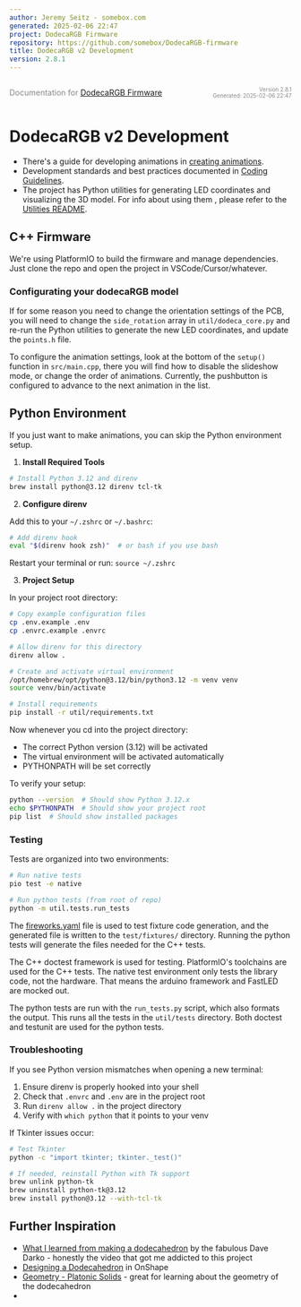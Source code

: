 ```yaml
---
author: Jeremy Seitz - somebox.com
generated: 2025-02-06 22:47
project: DodecaRGB Firmware
repository: https://github.com/somebox/DodecaRGB-firmware
title: DodecaRGB v2 Development
version: 2.8.1
---
```


<div style="display: flex; justify-content: space-between; align-items: center;">
            <div>
                <p style="font-size: 1.0em; color: #888;">Documentation for <a href="https://github.com/somebox/DodecaRGB-firmware">DodecaRGB Firmware</a></p>
            </div>
            <div style="text-align: right; font-size: 0.7em; color: #888;">
                <p>Version 2.8.1<br/>
                Generated: 2025-02-06 22:47</p>
            </div>
          </div>

# DodecaRGB v2 Development

- There's a guide for developing animations in [creating animations](creating_animations.md).
- Development standards and best practices documented in [Coding Guidelines](coding_guidelines.md).
- The project has Python utilities for generating LED coordinates and visualizing the 3D model. For info about using them , please refer to the [Utilities README](util/README.md).

## C++ Firmware

We're using PlatformIO to build the firmware and manage dependencies. Just clone the repo and open the project in VSCode/Cursor/whatever.

### Configurating your dodecaRGB model

If for some reason you need to change the orientation settings of the PCB, you will need to change the `side_rotation` array in `util/dodeca_core.py` and re-run the Python utilities to generate the new LED coordinates, and update the `points.h` file.

To configure the animation settings, look at the bottom of the `setup()` function in `src/main.cpp`, there you will find how to disable the slideshow mode, or change the order of animations. Currently, the pushbutton is configured to advance to the next animation in the list.

## Python Environment

If you just want to make animations, you can skip the Python environment setup.

1. **Install Required Tools**

```bash
# Install Python 3.12 and direnv
brew install python@3.12 direnv tcl-tk
```

2. **Configure direnv**

Add this to your `~/.zshrc` or `~/.bashrc`:

```bash
# Add direnv hook
eval "$(direnv hook zsh)"  # or bash if you use bash
```

Restart your terminal or run: `source ~/.zshrc`

3. **Project Setup**

In your project root directory:

```bash
# Copy example configuration files
cp .env.example .env
cp .envrc.example .envrc

# Allow direnv for this directory
direnv allow .

# Create and activate virtual environment
/opt/homebrew/opt/python@3.12/bin/python3.12 -m venv venv
source venv/bin/activate

# Install requirements
pip install -r util/requirements.txt
```

Now whenever you cd into the project directory:

- The correct Python version (3.12) will be activated
- The virtual environment will be activated automatically
- PYTHONPATH will be set correctly

To verify your setup:

```bash
python --version  # Should show Python 3.12.x
echo $PYTHONPATH  # Should show your project root
pip list  # Should show installed packages
```


### Testing

Tests are organized into two environments:

```bash
# Run native tests
pio test -e native

# Run python tests (from root of repo)
python -m util.tests.run_tests
```

The [fireworks.yaml](utils/test/fixtures/fireworks.yaml) file is used to test fixture code generation, and the generated file is written to the `test/fixtures/` directory. Running the python tests will generate the files needed for the C++ tests.

The C++ doctest framework is used for testing. PlatformIO's toolchains are used for the C++ tests. The native test environment only tests the library code, not the hardware. That means the arduino framework and FastLED are mocked out.

The python tests are run with the `run_tests.py` script, which also formats the output. This runs all the tests in the `util/tests` directory. Both doctest and testunit are used for the python tests.

### Troubleshooting

If you see Python version mismatches when opening a new terminal:

1. Ensure direnv is properly hooked into your shell
2. Check that `.envrc` and `.env` are in the project root
3. Run `direnv allow .` in the project directory
4. Verify with `which python` that it points to your venv

If Tkinter issues occur:

```bash
# Test Tkinter
python -c "import tkinter; tkinter._test()"

# If needed, reinstall Python with Tk support
brew unlink python-tk
brew uninstall python-tk@3.12
brew install python@3.12 --with-tcl-tk
```

## Further Inspiration

- [What I learned from making a dodecahedron](https://www.youtube.com/watch?v=pcV9YAWSDRE) by the fabulous Dave Darko - honestly the video that got me addicted to this project
- [Designing a Dodecahedron](https://www.youtube.com/watch?v=vR6oae0s6_M) in OnShape
- [Geometry - Platonic Solids](https://www.cosmic-core.org/free/article-42-geometry-platonic-solids-part-3-spherical-stereographic-solids/) - great for learning about the geometry of the dodecahedron
-